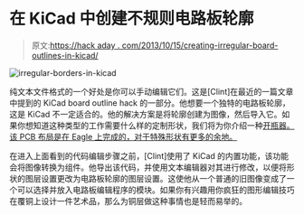 # 在 KiCad 中创建不规则电路板轮廓

> 原文:[https://hack aday . com/2013/10/15/creating-irregular-board-outlines-in-kicad/](https://hackaday.com/2013/10/15/creating-irregular-board-outlines-in-kicad/)

![irregular-borders-in-kicad](../Images/16e6a35af508448012d81d4ce05ace47.png)

纯文本文件格式的一个好处是你可以手动编辑它们。这是[Clint]在最近的一篇文章中提到的 KiCad board outline hack 的一部分。他想要一个独特的电路板轮廓，这是 KiCad 不一定适合的。他的解决方案是将轮廓创建为图像，然后导入它。如果你想知道这种类型的工作需要什么样的定制形状，我们将为你介绍一种[开瓶器。该 PCB 布局是在 Eagle 上完成的，对于特殊形状有更多的余地。](http://hackaday.com/2013/10/11/haduino-open-your-beer-using-arduino/)

在进入上面看到的代码编辑步骤之前，[Clint]使用了 KiCad 的内置功能，该功能会将图像转换为组件。他导出该代码，并使用文本编辑器对其进行修改，以便将形状的图层设置更改为电路板轮廓的图层设置。这使他从一个普通的旧图像变成了一个可以选择并放入电路板编辑程序的模块。如果你有兴趣用你疯狂的图形编辑技巧在覆铜上设计一件艺术品，那么为铜层做这种事情也是轻而易举的。